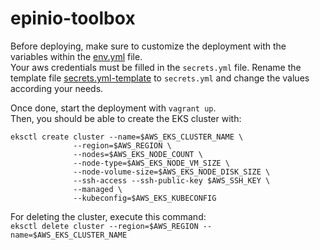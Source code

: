 # epinio-toolbox

Before deploying, make sure to customize the deployment with the variables within the [env.yml](./env.yml) file.</br>
Your aws credentials must be filled in the `secrets.yml` file. Rename the template file [secrets.yml-template](./secrets.yml-template) to `secrets.yml` and change the values according your needs.

Once done, start the deployment with `vagrant up`.</br>
Then, you should be able to create the EKS cluster with:

```
eksctl create cluster --name=$AWS_EKS_CLUSTER_NAME \
              --region=$AWS_REGION \
              --nodes=$AWS_EKS_NODE_COUNT \
              --node-type=$AWS_EKS_NODE_VM_SIZE \
              --node-volume-size=$AWS_EKS_NODE_DISK_SIZE \
              --ssh-access --ssh-public-key $AWS_SSH_KEY \
              --managed \
              --kubeconfig=$AWS_EKS_KUBECONFIG
```

For deleting the cluster, execute this command: </br>
`eksctl delete cluster --region=$AWS_REGION --name=$AWS_EKS_CLUSTER_NAME`

